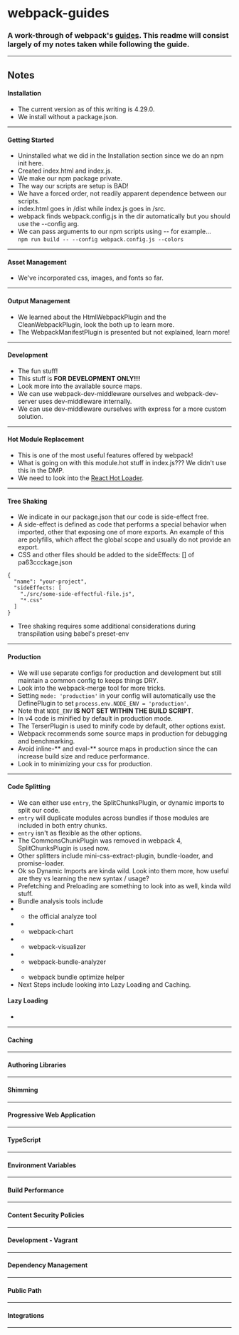 # webpack-guides
### A work-through of webpack's [guides](https://webpack.js.org/guides). This readme will consist largely of my notes taken while following the guide.
---
## Notes
#### Installation
- The current version as of this writing is 4.29.0.
- We install without a package.json.
---
#### Getting Started
- Uninstalled what we did in the Installation section since we do an npm init here.
- Created index.html and index.js.
- We make our npm package private.
- The way our scripts are setup is BAD!
- We have a forced order, not readily apparent dependence between our scripts.
- index.html goes in /dist while index.js goes in /src.
- webpack finds webpack.config.js in the dir automatically but you should use the --config arg.
- We can pass arguments to our npm scripts using -- for example...  
`npm run build -- --config webpack.config.js --colors`
---
#### Asset Management
- We've incorporated css, images, and fonts so far.
---
#### Output Management
- We learned about the HtmlWebpackPlugin and the CleanWebpackPlugin, look the both up to learn more.
- The WebpackManifestPlugin is presented but not explained, learn more!
---
#### Development
- The fun stuff!
- This stuff is **FOR DEVELOPMENT ONLY!!!**
- Look more into the available source maps.
- We can use webpack-dev-middleware ourselves and webpack-dev-server uses dev-middleware internally.
- We can use dev-middleware ourselves with express for a more custom solution.
---
#### Hot Module Replacement
- This is one of the most useful features offered by webpack!
- What is going on with this module.hot stuff in index.js??? We didn't use this in the DMP.
- We need to look into the [React Hot Loader](https://github.com/gaearon/react-hot-loader).
---
#### Tree Shaking
- We indicate in our package.json that our code is side-effect free.
- A side-effect is defined as code that performs a special behavior when imported, other that exposing one of more exports. An example of this are polyfills, which affect the global scope and usually do not provide an export.
- CSS and other files should be added to the sideEffects: [] of pa63ccckage.json
```
{
  "name": "your-project",
  "sideEffects: [
    "./src/some-side-effectful-file.js",
    "*.css"
  ]
}
```
- Tree shaking requires some additional considerations during transpilation using babel's preset-env
---
#### Production
- We will use separate configs for production and development but still maintain a common config to keeps things DRY.
- Look into the webpack-merge tool for more tricks.
- Setting `mode: 'production'` in your config will automatically use the DefinePlugin to set `process.env.NODE_ENV = 'production'`.
- Note that `NODE_ENV` **IS NOT SET WITHIN THE BUILD SCRIPT**.
- In v4 code is minified by default in production mode.
- The TerserPlugin is used to minify code by default, other options exist.
- Webpack recommends some source maps in production for debugging and benchmarking.
- Avoid inline-** and eval-** source maps in production since the can increase build size and reduce performance.
- Look in to minimizing your css for production.
---
#### Code Splitting
- We can either use `entry`, the SplitChunksPlugin, or dynamic imports to split our code.
- `entry` will duplicate modules across bundles if those modules are included in both entry chunks.
- `entry` isn't as flexible as the other options.
- The CommonsChunkPlugin was removed in webpack 4, SplitChunksPlugin is used now.
- Other splitters include mini-css-extract-plugin, bundle-loader, and promise-loader.
- Ok so Dynamic Imports are kinda wild. Look into them more, how useful are they vs learning the new syntax / usage?
- Prefetching and Preloading are something to look into as well, kinda wild stuff.
- Bundle analysis tools include
- - the official analyze tool
- - webpack-chart
- - webpack-visualizer
- - webpack-bundle-analyzer
- - webpack bundle optimize helper
- Next Steps include looking into Lazy Loading and Caching.
#### Lazy Loading
- 
---
#### Caching
---
#### Authoring Libraries
---
#### Shimming
---
#### Progressive Web Application
---
#### TypeScript
---
#### Environment Variables
---
#### Build Performance
---
#### Content Security Policies
---
#### Development - Vagrant
---
#### Dependency Management
---
#### Public Path
---
#### Integrations
---